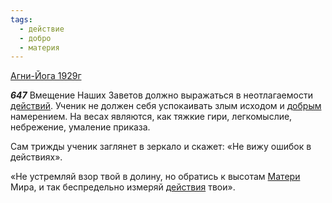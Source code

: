 ```yaml
---
tags:
  - действие
  - добро
  - материя
---
```


[Агни-Йога 1929г](https://127.0.0.1:4002/agni/1929)

___647___
Вмещение Наших Заветов должно выражаться в неотлагаемости [действий](../../../tags/#действие). Ученик не должен себя успокаивать злым исходом и [добрым](../../../tags/#добро) намерением. На весах являются, как тяжкие гири, легкомыслие, небрежение, умаление приказа.   

Сам трижды ученик заглянет в зеркало и скажет: «Не вижу ошибок в действиях».   

«Не устремляй взор твой в долину, но обратись к высотам [Матери](../../../tags/#материя) Мира, и так беспредельно измеряй [действия](../../../tags/#действие) твои».